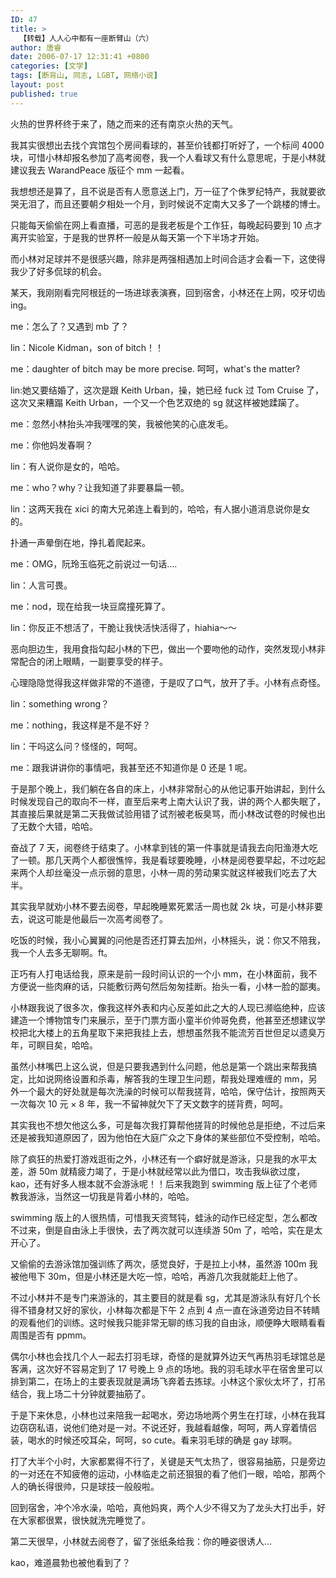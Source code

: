 ```yaml
---
ID: 47
title: >
  【转载】人人心中都有一座断臂山（六）
author: 唐睿
date: 2006-07-17 12:31:41 +0800
categories: [文学]
tags: [断背山, 同志, LGBT, 网络小说]
layout: post
published: true
---
```


火热的世界杯终于来了，随之而来的还有南京火热的天气。

我其实很想出去找个宾馆包个房间看球的，甚至价钱都打听好了，一个标间 4000 块，可惜小林却报名参加了高考阅卷，我一个人看球又有什么意思呢，于是小林就建议我去 WarandPeace 版征个 mm 一起看。

我想想还是算了，且不说是否有人愿意送上门，万一征了个侏罗纪特产，我就要欲哭无泪了，而且还要朝夕相处一个月，到时候说不定南大又多了一个跳楼的博士。

只能每天偷偷在网上看直播，可恶的是我老板是个工作狂，每晚起码要到 10 点才离开实验室，于是我的世界杯一般是从每天第一个下半场才开始。

而小林对足球并不是很感兴趣，除非是两强相遇加上时间合适才会看一下，这使得我少了好多侃球的机会。

某天，我刚刚看完阿根廷的一场进球表演赛，回到宿舍，小林还在上网，咬牙切齿 ing。

me：怎么了？又遇到 mb 了？

lin：Nicole Kidman，son of bitch！！

me：daughter of bitch may be more precise. 呵呵，what's the matter?

lin:她又要结婚了，这次是跟 Keith Urban，操，她已经 fuck 过 Tom Cruise 了，这次又来糟蹋 Keith Urban，一个又一个色艺双绝的 sg 就这样被她蹂躏了。

me：忽然小林抬头冲我嘿嘿的笑，我被他笑的心底发毛。

me：你他妈发春啊？

lin：有人说你是女的，哈哈。

me：who？why？让我知道了非要暴扁一顿。

lin：这两天我在 xici 的南大兄弟连上看到的，哈哈，有人据小道消息说你是女的。

扑通一声晕倒在地，挣扎着爬起来。

me：OMG，阮玲玉临死之前说过一句话….

lin：人言可畏。

me：nod，现在给我一块豆腐撞死算了。

lin：你反正不想活了，干脆让我快活快活得了，hiahia～～

恶向胆边生，我用食指勾起小林的下巴，做出一个要吻他的动作，突然发现小林非常配合的闭上眼睛，一副要享受的样子。

心理隐隐觉得我这样做非常的不道德，于是叹了口气，放开了手。小林有点奇怪。

lin：something wrong？

me：nothing，我这样是不是不好？

lin：干吗这么问？怪怪的，呵呵。

me：跟我讲讲你的事情吧，我甚至还不知道你是 0 还是 1 呢。

于是那个晚上，我们躺在各自的床上，小林非常耐心的从他记事开始讲起，到什么时候发现自己的取向不一样，直至后来考上南大认识了我，讲的两个人都失眠了，其直接后果就是第二天我做试验用错了试剂被老板臭骂，而小林改试卷的时候也出了无数个大错，哈哈。

奋战了 7 天，阅卷终于结束了。小林拿到钱的第一件事就是请我去向阳渔港大吃了一顿。那几天两个人都很憔悴，我是看球要晚睡，小林是阅卷要早起，不过吃起来两个人却丝毫没一点示弱的意思，小林一周的劳动果实就这样被我们吃去了大半。

其实我早就劝小林不要去阅卷，早起晚睡累死累活一周也就 2k 块，可是小林非要去，说这可能是他最后一次高考阅卷了。

吃饭的时候，我小心翼翼的问他是否还打算去加州，小林摇头，说：你又不陪我，我一个人去多无聊啊。ft。

正巧有人打电话给我，原来是前一段时间认识的一个小 mm，在小林面前，我不方便说一些肉麻的话，只能敷衍两句然后匆匆挂断。抬头一看，小林一脸的鄙夷。

小林跟我说了很多次，像我这样外表和内心反差如此之大的人现已濒临绝种，应该建造一个博物馆专门来展示，至于门票方面小童半价帅哥免费，他甚至还想建议学校把北大楼上的五角星取下来把我挂上去，想想虽然我不能流芳百世但足以遗臭万年，可瞑目矣，哈哈。

虽然小林嘴巴上这么说，但是只要我遇到什么问题，他总是第一个跳出来帮我搞定，比如说网络设置和杀毒，解答我的生理卫生问题，帮我处理难缠的 mm，另外一个最大的好处就是每次洗澡的时候可以帮我搓背，哈哈，保守估计，按照两天一次每次 10 元 × 8 年，我一不留神就欠下了天文数字的搓背费，呵呵。

其实我也不想欠他这么多，可是每次我打算帮他搓背的时候他总是拒绝，不过后来还是被我知道原因了，因为他怕在大庭广众之下身体的某些部位不受控制，哈哈。

除了疯狂的热爱打游戏逛街之外，小林还有一个癖好就是游泳，只是我的水平太差，游 50m 就精疲力竭了，于是小林就经常以此为借口，攻击我纵欲过度，kao，还有好多人根本就不会游泳呢！！后来我跑到 swimming 版上征了个老师教我游泳，当然这一切我是背着小林的，哈哈。

swimming 版上的人很热情，可惜我天资驽钝，蛙泳的动作已经定型，怎么都改不过来，倒是自由泳上手很快，去了两次就可以连续游 50m 了，哈哈，实在是太开心了。

又偷偷的去游泳馆加强训练了两次，感觉良好，于是拉上小林，虽然游 100m 我被他甩下 30m，但是小林还是大吃一惊，哈哈，再游几次我就能赶上他了。

不过小林并不是专门来游泳的，其主要目的就是看 sg，尤其是游泳队有好几个长得不错身材又好的家伙，小林每次都是下午 2 点到 4 点一直在泳道旁边目不转睛的观看他们的训练。这时候我只能非常无聊的练习我的自由泳，顺便睁大眼睛看看周围是否有 ppmm。

偶尔小林也会找几个人一起去打羽毛球，奇怪的是就算外边天气再热羽毛球馆总是客满，这次好不容易定到了 17 号晚上 9 点的场地。我的羽毛球水平在宿舍里可以排到第二，在场上的主要表现就是满场飞奔着去拣球。小林这个家伙太坏了，打吊结合，我上场二十分钟就要抽筋了。

于是下来休息，小林也过来陪我一起喝水，旁边场地两个男生在打球，小林在我耳边窃窃私语，说他们绝对是一对。不说还好，我越看越像，呵呵，两人穿着情侣装，喝水的时候还咬耳朵，呵呵，so cute。看来羽毛球的确是 gay 球啊。

打了大半个小时，大家都累得不行了，关键是天气太热了，很容易抽筋，只是旁边的一对还在不知疲倦的运动，小林临走之前还狠狠的看了他们一眼，哈哈，那两个人的确长得很帅，只是球技一般般啦。

回到宿舍，冲个冷水澡，哈哈，真他妈爽，两个人少不得又为了龙头大打出手，好在大家都很累，很快就洗完睡觉了。

第二天很早，小林就去阅卷了，留了张纸条给我：你的睡姿很诱人…

kao，难道晨勃也被他看到了？
